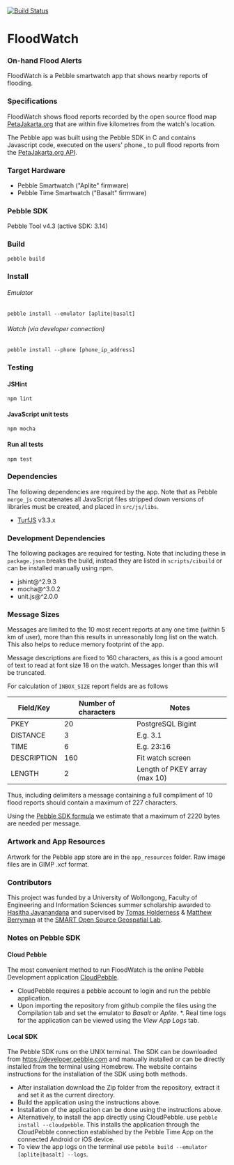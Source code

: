[![Build Status](https://travis-ci.org/smart-facility/cognicity-floodwatch.svg?branch=0.4)](https://travis-ci.org/smart-facility/cognicity-floodwatch)

FloodWatch
==========
### On-hand Flood Alerts
FloodWatch is a Pebble smartwatch app that shows nearby reports of flooding.

### Specifications
FloodWatch shows flood reports recorded by the open source flood map [PetaJakarta.org](https://petajakarta.org) that are within five kilometres from the watch's location.

The Pebble app was built using the Pebble SDK in C and contains Javascript code, executed on the users' phone., to pull flood reports from the [PetaJakarta.org API](https://petajakarta.org/banjir/en/data).

### Target Hardware
* Pebble Smartwatch ("Aplite" firmware)
* Pebble Time Smartwatch ("Basalt" firmware)

### Pebble SDK
Pebble Tool v4.3 (active SDK: 3.14)

### Build
`pebble build`

### Install
###### Emulator
`pebble install --emulator [aplite|basalt]`
###### Watch (via developer connection)
`pebble install --phone [phone_ip_address]`

### Testing
#### JSHint
`npm lint`
#### JavaScript unit tests
`npm mocha`
#### Run all tests
`npm test`

### Dependencies
The following dependencies are required by the app. Note that as Pebble `merge_js` concatenates all JavaScript files stripped down versions of libraries must be created, and placed in `src/js/libs`.
* [TurfJS](https://github.com/Turfjs/turf-distance) v3.3.x

### Development Dependencies
The following packages are required for testing. Note that including these in `package.json` breaks the build, instead they are listed in `scripts/cibuild` or can be installed manually using npm.
* jshint@^2.9.3
* mocha@^3.0.2
* unit.js@^2.0.0

### Message Sizes
Messages are limited to the 10 most recent reports at any one time (within 5 km of user), more than this results in unreasonably long list on the watch. This also helps to reduce memory footprint of the app.

Message descriptions are fixed to 160 characters, as this is a good amount of text to read at font size 18 on the watch. Messages longer than this will be truncated.

For calculation of `INBOX_SIZE` report fields are as follows

| Field/Key   | Number of characters | Notes                         |
| ----------- | -------------------- | ----------------------------- |
| PKEY        | 20                   | PostgreSQL Bigint             |
| DISTANCE    | 3                    | E.g. 3.1                      |
| TIME        | 6                    | E.g. 23:16                    |
| DESCRIPTION | 160                  | Fit watch screen              |
| LENGTH      | 2                    | Length of PKEY array (max 10) |

Thus, including delimiters a message containing a full compliment of 10 flood reports should contain a
maximum of 227 characters.

Using the [Pebble SDK formula](https://developer.pebble.com/docs/c/Foundation/Dictionary/#dict_calc_buffer_size) we estimate that a maximum of 2220 bytes are needed per message.

### Artwork and App Resources
Artwork for the Pebble app store are in the `app_resources` folder. Raw image files are in GIMP .xcf format.

### Contributors
This project was funded by a University of Wollongong, Faculty of Engineering and Information Sciences summer scholarship awarded to [Hasitha Jayanandana](https://github.com/hasithaj) and supervised by [Tomas Holderness](https://github.com/talltom) & [Matthew Berryman](https://github.com/matthewberryman) at the [SMART Open Source Geospatial Lab](http://smart.uow.edu.au/osgeo/index.html).

### Notes on Pebble SDK
#### Cloud Pebble
The most convenient method to run FloodWatch is the online Pebble Development application [CloudPebble](https://cloudpebble.net "CloudPebble").

* CloudPebble requires a pebble account to login and run the pebble application.
* Upon importing the repository from github compile the files using the Compilation tab and set the emulator to *Basalt* or *Aplite*.
*. Real time logs for the application can be viewed using the *View App Logs* tab.

#### Local SDK
The Pebble SDK runs on the UNIX terminal. The SDK can be downloaded from https://developer.pebble.com and manually installed or can be directly installed from the terminal using Homebrew. The website contains instructions for the installation of the SDK using both methods.
* After installation download the Zip folder from the repository, extract it and set it as the current directory.
* Build the application using the instructions above.
* Installation of the application can be done using the instructions above.
* Alternatively, to install the app directly using  CloudPebble. use `pebble install --cloudpebble`. This installs the application through the CloudPebble connection established by the Pebble Time App on the connected Android or iOS device.
* To view the app logs on the terminal use `pebble build --emulator [aplite|basalt] --logs`.
